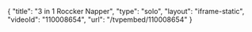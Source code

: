 {
    "title": "3 in 1 Roccker Napper",
    "type": "solo",
    "layout": "iframe-static",
    "videoId": "110008654",
    "url": "\/tvpembed\/110008654"
}